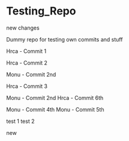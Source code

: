 # Testing_Repo
new changes

Dummy repo for testing own commits and stuff

Hrca - Commit 1

Hrca - Commit 2


Monu - Commit 2nd

Hrca - Commit 3

Monu - Commit 2nd
Hrca - Commit 6th

Monu - Commit 4th
Monu - Commit 5th

test 1
test 2


new
